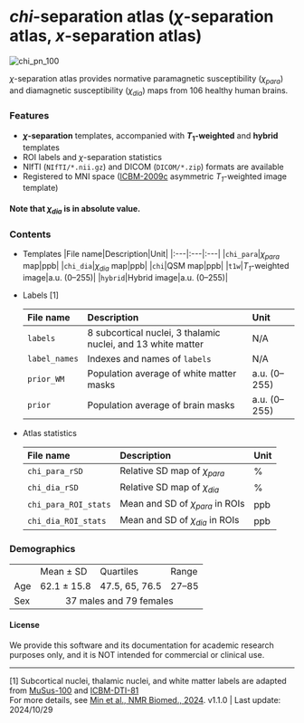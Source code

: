 # *chi*-separation atlas (*χ*-separation atlas, *x*-separation atlas)

![chi_pn_100](https://github.com/SNU-LIST/chi-separation-atlas/assets/49898081/b08189cf-7ade-4b5c-8b28-d480389b420e)

*χ*-separation atlas provides normative paramagnetic susceptibility (*χ<sub>para</sub>*) and diamagnetic susceptibility (*χ<sub>dia</sub>*) maps from 106 healthy human brains.
### Features
- __*χ*-separation__ templates, accompanied with __*T*<sub>1</sub>-weighted__ and __hybrid__ templates
- ROI labels and *χ*-separation statistics
- NIfTI (`NIfTI/*.nii.gz`) and DICOM (`DICOM/*.zip`) formats are available
- Registered to MNI space ([ICBM-2009c](https://nist.mni.mcgill.ca/icbm-152-nonlinear-atlases-2009/) asymmetric *T<sub>1</sub>*-weighted image template)

#### Note that *χ<sub>dia</sub>* is in absolute value.

### Contents

- Templates
  |File name|Description|Unit|
  |:---|:---|:---|
  |`chi_para`|*χ<sub>para</sub>* map|ppb|
  |`chi_dia`|*χ<sub>dia</sub>* map|ppb|
  |`chi`|QSM map|ppb|
  |`t1w`|*T<sub>1</sub>*-weighted image|a.u. (0–255)|
  |`hybrid`|Hybrid image|a.u. (0–255)|

- Labels [1]

  |File name|Description|Unit|
  |:---|:---|:---|
  |`labels`|8 subcortical nuclei, 3 thalamic nuclei, and 13 white matter |N/A|
  |`label_names`|Indexes and names of `labels`|N/A|
  |`prior_WM`|Population average of white matter masks|a.u. (0–255)|
  |`prior`|Population average of brain masks|a.u. (0–255)|

- Atlas statistics

  |File name|Description|Unit|
  |:---|:---|:---|
  |`chi_para_rSD`|Relative SD map of *χ<sub>para</sub>*|%|
  |`chi_dia_rSD`|Relative SD map of *χ<sub>dia</sub>*|%|
  |`chi_para_ROI_stats`|Mean and SD of *χ<sub>para</sub>* in ROIs|ppb|
  |`chi_dia_ROI_stats`|Mean and SD of *χ<sub>dia</sub>* in ROIs|ppb|

### Demographics
<table>
  <tr> <td></td> <td>Mean ± SD</td> <td>Quartiles</td> <td>Range</td> </tr>
  <tr> <td>Age</td> <td>62.1 ± 15.8</td> <td>47.5, 65, 76.5</td> <td>27–85</td></tr>
  <tr> <td>Sex</td><td align=center colspan="3">37 males and 79 females</td>  </tr>
</table>

#### License
We provide this software and its documentation for academic research purposes only, and it is NOT intended for commercial or clinical use.
***
[1] Subcortical nuclei, thalamic nuclei, and white matter labels are adapted from [MuSus-100](https://doi.org/10.1007/s00429-022-02547-1) and [ICBM-DTI-81](https://doi.org/10.1016/j.neuroimage.2008.07.009)   
For more details, see [Min et al., NMR Biomed., 2024](https://doi.org/10.1002/nbm.5226).
v1.1.0 | Last update: 2024/10/29

